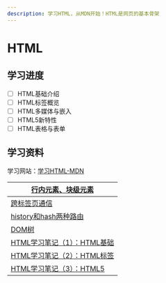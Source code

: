 ```yaml
---
description: 学习HTML，从MDN开始！HTML是网页的基本骨架
---
```


# HTML

## 学习进度

* [ ] HTML基础介绍
* [ ] HTML标签概览
* [ ] HTML多媒体与嵌入
* [ ] HTML5新特性
* [ ] HTML表格与表单

## 学习资料

学习网站：[学习HTML-MDN](https://developer.mozilla.org/zh-CN/docs/Learn/HTML)

| [行内元素、块级元素](https://www.cnblogs.com/yc8930143/p/7237456.html)                                                                                                                  |
| ------------------------------------------------------------------------------------------------------------------------------------------------------------------------------ |
| [跨标签页通信](https://juejin.cn/post/6844903811232825357)                                                                                                                           |
| [history和hash两种路由](https://blog.csdn.net/Charissa2017/article/details/104779412)                                                                                               |
| [DOM树](https://blog.poetries.top/browser-working-principle/guide/part5/lesson22.html#javascript-%E6%98%AF%E5%A6%82%E4%BD%95%E5%BD%B1%E5%93%8D-dom-%E7%94%9F%E6%88%90%E7%9A%84) |
| [HTML学习笔记（1）：HTML基础](https://sadose.github.io/2021/10/04/frontend-html-001/)                                                                                                   |
| [HTML学习笔记（2）：HTML标签](https://sadose.github.io/2021/10/05/frontend-html-002/)                                                                                                   |
| [HTML学习笔记（3）：HTML5](https://sadose.github.io/2021/10/06/frontend-html-003/)                                                                                                    |
